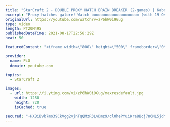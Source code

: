 ```yaml
---
title: "StarCraft 2 - DOUBLE PROXY HATCH BRAIN BREAKER (2-games) | Kaboom Baby #10"
excerpt: "Proxy hatches galore! Watch booooooooooooooooooom (with 19 Os!) jolt things up in these Zerg versus Terran StarCraft 2 matches. 🐷 Support PiG: https://www.pigstarcraft.com/support/  Check out her twitch: https://www.twitch.tv/booooooooooooooooooom/ -- 🐖 Watch live on https://www.twitch.tv/x5_pig 🎓"
originalUrl: https://youtube.com/watch?v=zP6hW0i9Gug
type: video
length: PT20M49S
publishedDateTime: 2021-08-17T22:58:29Z
heat: 50

featuredContent: "<iframe width=\"800\" height=\"500\" frameborder=\"0\" src=\"https://www.youtube.com/embed/zP6hW0i9Gug\" allow=\"accelerometer; autoplay; encrypted-media; gyroscope; picture-in-picture\" allowfullscreen></iframe>"

provider:
  name: PiG
  domain: youtube.com

topics:
  - StarCraft 2

images:
  - url: https://i.ytimg.com/vi/zP6hW0i9Gug/maxresdefault.jpg
    width: 1280
    height: 720
    isCached: true

secured: "+HXBiBvb7mo39CkVgg2vjnTqQMzR3LvDmz9/cl0hePYuiKra8Bcj7n6ML5jdYycsYrspodMQW2HYZ0nIp9zcTnPkWBBd8q9bjQbjjCqUJPfO3Qq7X061rcs+GJOxjpj/Rrggsz4DKXJvPCPyON4WjfPUq8az+g7Z5XA47iTYyizRROt1Q3qYegYzfz02Cm5X07DuPN7UIof2cLuJA78bEGR3ZCou9XOswZRHspG57p9khAbQXOzDpLivz4TioLO7bwocGXHgdRwla0ZBA+IePqp3YwdahuWZ254jWVhF7lEBwHUPrkZ594OCrNeaYpkk+O0r7XL/mBKXawFYDzuToRQs5TpujWLm80FYJRYLAImaBrlwm4gzC4NUJZQeSfWAYv4s84CD8vj9F1+1davmkn3yAuSlX/NJKHCaodya1xg=;oqleWYyaBv5SJi7dMtHIdw=="
---
```



